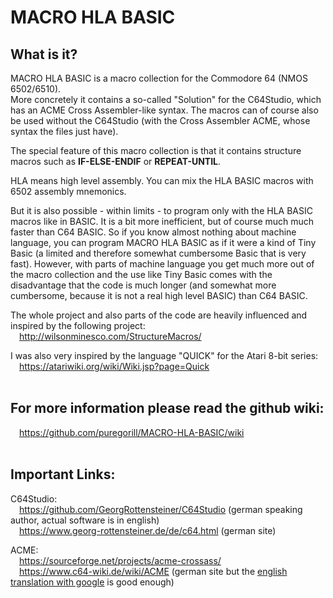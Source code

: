 # MACRO HLA BASIC

## What is it?

MACRO HLA BASIC is a macro collection for the Commodore 64 (NMOS 6502/6510).    
More concretely it contains a so-called "Solution" for the C64Studio, which has an ACME Cross Assembler-like syntax. The macros can of course also be used without the C64Studio (with the Cross Assembler ACME, whose syntax the files just have).  

The special feature of this macro collection is that it contains structure macros such as **IF-ELSE-ENDIF** or **REPEAT-UNTIL**.  

HLA means high level assembly. You can mix the HLA BASIC macros with 6502 assembly mnemonics.  

But it is also possible - within limits - to program only with the HLA BASIC macros like in BASIC. It is a bit more inefficient, but of course much much faster than C64 BASIC. So if you know almost nothing about machine language, you can program MACRO HLA BASIC as if it were a kind of Tiny Basic (a limited and therefore somewhat cumbersome Basic that is very fast). However, with parts of machine language you get much more out of the macro collection and the use like Tiny Basic comes with the disadvantage that the code is much longer (and somewhat more cumbersome, because it is not a real high level BASIC) than C64 BASIC.

The whole project and also parts of the code are heavily influenced and inspired by the following project:  
&emsp;http://wilsonminesco.com/StructureMacros/  

I was also very inspired by the language "QUICK" for the Atari 8-bit series:  
&emsp;https://atariwiki.org/wiki/Wiki.jsp?page=Quick
<br><br>
## For more information please read the github wiki:
&emsp;https://github.com/puregorill/MACRO-HLA-BASIC/wiki
<br><br>
## Important Links:

C64Studio:    
&emsp;https://github.com/GeorgRottensteiner/C64Studio (german speaking author, actual software is in english)  
&emsp;https://www.georg-rottensteiner.de/de/c64.html (german site)
  
ACME:  
&emsp;https://sourceforge.net/projects/acme-crossass/  
&emsp;https://www.c64-wiki.de/wiki/ACME (german site but the [english translation with google](https://www-c64--wiki-de.translate.goog/wiki/ACME?_x_tr_sl=auto&_x_tr_tl=en&_x_tr_hl=de&_x_tr_pto=wapp) is good enough)
